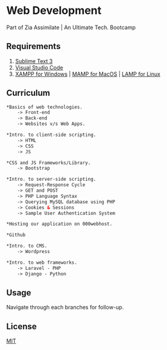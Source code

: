 # Web Development

Part of Zia Assimilate | An Ultimate Tech. Bootcamp

## Requirements

1) [Sublime Text 3](https://www.sublimetext.com/)
2) [Visual Studio Code](https://code.visualstudio.com/)
3) [XAMPP for Windows](https://www.apachefriends.org/download.html) | [MAMP for MacOS](https://www.mamp.info/en/) | [LAMP for Linux](https://bitnami.com/stack/lamp/installer)

## Curriculum

```html
*Basics of web technologies.
    -> Front-end
    -> Back-end
    -> Websites v/s Web Apps.

*Intro. to client-side scripting.
    -> HTML
    -> CSS
    -> JS

*CSS and JS Frameworks/Library.
    -> Bootstrap

*Intro. to server-side scripting.
    -> Request-Response Cycle
    -> GET and POST
    -> PHP Language Syntax
    -> Querying MySQL database using PHP 
    -> Cookies & Sessions
    -> Sample User Authentication System

*Hosting our application on 000webhost.

*Github

*Intro. to CMS.
    -> Wordpress

*Intro. to web frameworks.
    -> Laravel - PHP
    -> Django - Python
```

## Usage
Navigate through each branches for follow-up.

## License
[MIT](https://choosealicense.com/licenses/mit/)
